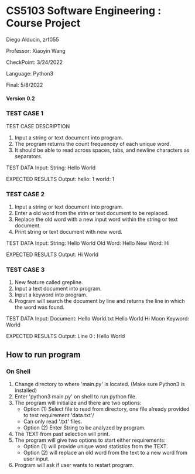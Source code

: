 # CS5103 Software Engineering : Course Project
Diego Alducin, zrf055

Professor: Xiaoyin Wang

CheckPoint: 3/24/2022

Language: Python3

Final: 5/8/2022

#### Version 0.2

### TEST CASE 1

TEST CASE DESCRIPTION
1. Input a string or text document into program.
2. The program returns the count frequencey of each unique word.
3. It should be able to read across spaces, tabs, and newline characters as separators.

TEST DATA
Input: 
String:	Hello World

EXPECTED RESULTS
Output: 
		hello: 1
		world: 1

### TEST CASE 2
1. Input a string or text document into program.
2. Enter a old word from the strin or text document to be replaced.
3. Replace the old word with a new input word within the string or text document.
4. Print string or text document with new word.

TEST DATA
Input: 
String: 	Hello World
Old Word:	Hello
New Word:	Hi

EXPECTED RESULTS
Output:
		Hi World

### TEST CASE 3
1. New feature called grepline.
2. Input a text document into program.
3. Input a keyword into program.
4. Program will search the document by line and returns the line in which the word was found.

TEST DATA
Input:
Document:	Hello World.txt
		Hello World
		Hi Moon
Keyword:	World

EXPECTED RESULTS
Output:
	Line 0 : Hello World
## How to run program
### On Shell
1. Change directory to where 'main.py' is located. (Make sure Python3 is installed)
2. Enter 'python3 main.py' on shell to run python file.
3. The program will initialize and there are two options:
   - Option (1) Select file to read from directory, one file already provided to test requirement 'data.txt'/
   - Can only read '.txt' files.
   - Option (2) Enter String to be analyzed by program.
4. The TEXT from past selection will print.
5. The program will give two options to start either requirements:
   - Option (1) will provide unique word statistics from the TEXT.
   - Option (2) will replace an old word from the text to a new word from user input.
6. Program will ask if user wants to restart program.
